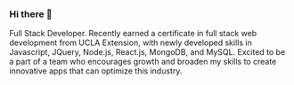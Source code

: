### Hi there 👋

Full Stack Developer. Recently earned a certificate in full stack web development from UCLA Extension, with newly developed skills in Javascript, JQuery, Node.js, React.js, MongoDB, and MySQL. Excited to be a part of a team who encourages growth and broaden my skills to create innovative apps that can optimize this industry.

<!--
**EmilyLee1003/EmilyLee1003** is a ✨ _special_ ✨ repository because its `README.md` (this file) appears on your GitHub profile.

Here are some ideas to get you started:
- 🔭 I’m currently working on: deploying my React Native iOS application to the app store
- 🌱 I’m currently learning: deploying iOS application to Android google play store
- 🤔 I’m looking for: Guidance and hopefully a mentor I can gain lots from
- 📫 How to reach me: https://www.linkedin.com/in/emilymlee3/
-->




